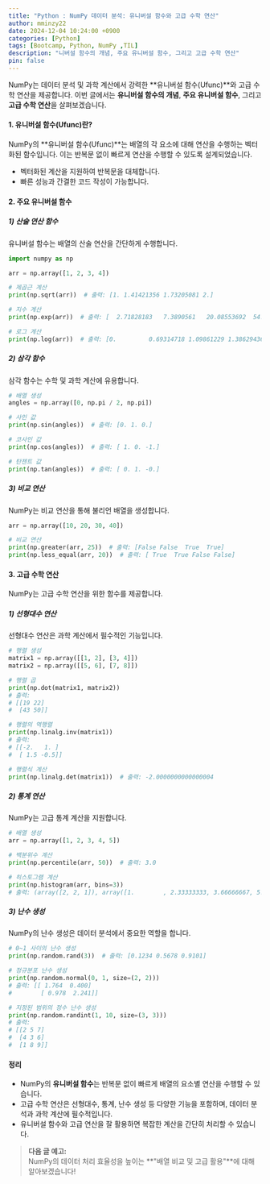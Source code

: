 ```yaml
---
title: "Python : NumPy 데이터 분석: 유니버설 함수와 고급 수학 연산"
author: mminzy22
date: 2024-12-04 10:24:00 +0900
categories: [Python]
tags: [Bootcamp, Python, NumPy ,TIL]
description: "니버설 함수의 개념, 주요 유니버설 함수, 그리고 고급 수학 연산"
pin: false
---
```




NumPy는 데이터 분석 및 과학 계산에서 강력한 **유니버설 함수(Ufunc)**와 고급 수학 연산을 제공합니다. 이번 글에서는 **유니버설 함수의 개념**, **주요 유니버설 함수**, 그리고 **고급 수학 연산**을 살펴보겠습니다.


#### 1. 유니버설 함수(Ufunc)란?

NumPy의 **유니버설 함수(Ufunc)**는 배열의 각 요소에 대해 연산을 수행하는 벡터화된 함수입니다. 이는 반복문 없이 빠르게 연산을 수행할 수 있도록 설계되었습니다.

- 벡터화된 계산을 지원하여 반복문을 대체합니다.
- 빠른 성능과 간결한 코드 작성이 가능합니다.


#### 2. 주요 유니버설 함수

##### 1) 산술 연산 함수

유니버설 함수는 배열의 산술 연산을 간단하게 수행합니다.

```python
import numpy as np

arr = np.array([1, 2, 3, 4])

# 제곱근 계산
print(np.sqrt(arr))  # 출력: [1. 1.41421356 1.73205081 2.]

# 지수 계산
print(np.exp(arr))  # 출력: [  2.71828183   7.3890561   20.08553692  54.59815003]

# 로그 계산
print(np.log(arr))  # 출력: [0.         0.69314718 1.09861229 1.38629436]
```


##### 2) 삼각 함수

삼각 함수는 수학 및 과학 계산에 유용합니다.

```python
# 배열 생성
angles = np.array([0, np.pi / 2, np.pi])

# 사인 값
print(np.sin(angles))  # 출력: [0. 1. 0.]

# 코사인 값
print(np.cos(angles))  # 출력: [ 1. 0. -1.]

# 탄젠트 값
print(np.tan(angles))  # 출력: [ 0. 1. -0.]
```


##### 3) 비교 연산

NumPy는 비교 연산을 통해 불리언 배열을 생성합니다.

```python
arr = np.array([10, 20, 30, 40])

# 비교 연산
print(np.greater(arr, 25))  # 출력: [False False  True  True]
print(np.less_equal(arr, 20))  # 출력: [ True  True False False]
```


#### 3. 고급 수학 연산

NumPy는 고급 수학 연산을 위한 함수를 제공합니다.

##### 1) 선형대수 연산

선형대수 연산은 과학 계산에서 필수적인 기능입니다.

```python
# 행렬 생성
matrix1 = np.array([[1, 2], [3, 4]])
matrix2 = np.array([[5, 6], [7, 8]])

# 행렬 곱
print(np.dot(matrix1, matrix2))
# 출력:
# [[19 22]
#  [43 50]]

# 행렬의 역행렬
print(np.linalg.inv(matrix1))
# 출력:
# [[-2.   1. ]
#  [ 1.5 -0.5]]

# 행렬식 계산
print(np.linalg.det(matrix1))  # 출력: -2.0000000000000004
```


##### 2) 통계 연산

NumPy는 고급 통계 계산을 지원합니다.

```python
# 배열 생성
arr = np.array([1, 2, 3, 4, 5])

# 백분위수 계산
print(np.percentile(arr, 50))  # 출력: 3.0

# 히스토그램 계산
print(np.histogram(arr, bins=3))
# 출력: (array([2, 2, 1]), array([1.        , 2.33333333, 3.66666667, 5.        ]))
```


##### 3) 난수 생성

NumPy의 난수 생성은 데이터 분석에서 중요한 역할을 합니다.

```python
# 0~1 사이의 난수 생성
print(np.random.rand(3))  # 출력: [0.1234 0.5678 0.9101]

# 정규분포 난수 생성
print(np.random.normal(0, 1, size=(2, 2)))
# 출력: [[ 1.764  0.400]
#        [ 0.978  2.241]]

# 지정된 범위의 정수 난수 생성
print(np.random.randint(1, 10, size=(3, 3)))
# 출력:
# [[2 5 7]
#  [4 3 6]
#  [1 8 9]]
```


#### 정리

- NumPy의 **유니버설 함수**는 반복문 없이 빠르게 배열의 요소별 연산을 수행할 수 있습니다.
- 고급 수학 연산은 선형대수, 통계, 난수 생성 등 다양한 기능을 포함하며, 데이터 분석과 과학 계산에 필수적입니다.
- 유니버설 함수와 고급 연산을 잘 활용하면 복잡한 계산을 간단히 처리할 수 있습니다.

> **다음 글 예고:**  
> NumPy의 데이터 처리 효율성을 높이는 **"배열 비교 및 고급 활용"**에 대해 알아보겠습니다!

